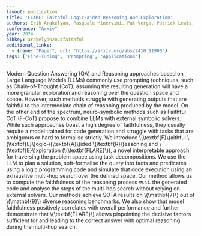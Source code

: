 ```yaml
---
layout: publication
title: 'FLARE: Faithful Logic-aided Reasoning And Exploration'
authors: Erik Arakelyan, Pasquale Minervini, Pat Verga, Patrick Lewis, Isabelle Augenstein
conference: "Arxiv"
year: 2024
bibkey: arakelyan2024faithful
additional_links:
  - {name: "Paper", url: 'https://arxiv.org/abs/2410.11900'}
tags: ['Fine-Tuning', 'Prompting', 'Applications']
---
```

Modern Question Answering (QA) and Reasoning approaches based on Large
Language Models (LLMs) commonly use prompting techniques, such as
Chain-of-Thought (CoT), assuming the resulting generation will have a more
granular exploration and reasoning over the question space and scope. However,
such methods struggle with generating outputs that are faithful to the
intermediate chain of reasoning produced by the model. On the other end of the
spectrum, neuro-symbolic methods such as Faithful CoT (F-CoT) propose to
combine LLMs with external symbolic solvers. While such approaches boast a high
degree of faithfulness, they usually require a model trained for code
generation and struggle with tasks that are ambiguous or hard to formalise
strictly. We introduce \\(\textbf\{F\}\\)aithful \\(\textbf\{L\}\\)ogic-\\(\textbf\{A\}\\)ided
\\(\textbf\{R\}\\)easoning and \\(\textbf\{E\}\\)xploration (\\(\textbf\{FLARE\}\\)), a novel
interpretable approach for traversing the problem space using task
decompositions. We use the LLM to plan a solution, soft-formalise the query
into facts and predicates using a logic programming code and simulate that code
execution using an exhaustive multi-hop search over the defined space. Our
method allows us to compute the faithfulness of the reasoning process w.r.t.
the generated code and analyse the steps of the multi-hop search without
relying on external solvers. Our methods achieve SOTA results on \\(\mathbf\{7\}\\)
out of \\(\mathbf\{9\}\\) diverse reasoning benchmarks. We also show that model
faithfulness positively correlates with overall performance and further
demonstrate that \\(\textbf\{FLARE\}\\) allows pinpointing the decisive factors
sufficient for and leading to the correct answer with optimal reasoning during
the multi-hop search.
